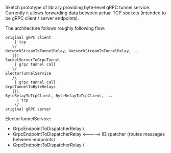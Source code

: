 Sketch prototype of library providing byte-level gRPC tunnel service. 
Currently it allows forwarding data between actual TCP sockets (intended
to be gRPC client / server endpoints).

The architecture follows roughly following flow:

```
original gRPC client
    | tcp
   \/
NetworkStreamToTunnelRelay, NetworkStreamToTunnelRelay, ...
   |||
SocketServerToGrpcTunnel 
    | grpc tunnel call
   \/
ElectorTunnelService 
   /\
    | grpc tunnel call
GrpcTunnelToByteRelays
   |||
ByteRelayToTcpClient, ByteRelayToTcpClient, ...
     | tcp
    \/
original gRPC server
``` 

ElectorTunnelService:
   - GrpcEndpointToDispatcherRelay \
   - GrpcEndpointToDispatcherRelay <-----> IDispatcher (routes messages between endpoints)
   - GrpcEndpointToDispatcherRelay /
